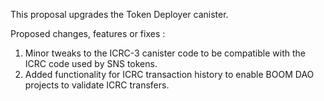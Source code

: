 This proposal upgrades the Token Deployer canister. 
    
Proposed changes, features or fixes : 
1. Minor tweaks to the ICRC-3 canister code to be compatible with the ICRC code used by SNS tokens.
2. Added functionality for ICRC transaction history to enable BOOM DAO projects to validate ICRC transfers.
